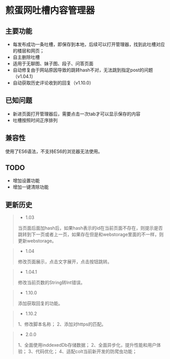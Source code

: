 # 煎蛋网吐槽内容管理器

## 主要功能
* 每发布成功一条吐槽，即保存到本地，后续可以打开管理器，找到此吐槽对应的楼层和网页；
* 自主删除吐槽
* 适用于无聊图、妹子图、段子、问答页面
* 自动修复由于网站原因导致的跳转hash不对，无法跳到指定post的问题（v1.04.1）
* 自动获取历史评论收到的回复（v1.10.0）

## 已知问题
* 新进页面打开管理器后，需要点击一次tab才可以显示保存的内容
* 吐槽按照时间正序排列

## 兼容性
使用了ES6语法，不支持ES6的浏览器无法使用。

## TODO
* 增加设置功能
* 增加一键清除功能

## 更新历史
> * 1.03
>
> 当页面后面加hash后，如果hash表示的id在当前页面不存在，则提示是否跳转到下一页或者上一页，如果存在但是和webstorage里面的不一样，则更新webstorage。

> * 1.04
>
> 修改页面展示，点击文字展开，点击按钮跳转。

> * 1.04.1
>
> 修改当前页数的String转Int错误。

> * 1.10.0
>
> 添加获取回复的功能。

> * 1.10.2
>
> 1、修改脚本名称；
> 2、添加对https的匹配。

> * 2.0.0
>
> 1、全面使用inddexedDb存储数据；
> 2、全面异步化，提升性能和用户体验；
> 3、代码优化；
> 4、适配colt当前新开发的防爬虫功能；
